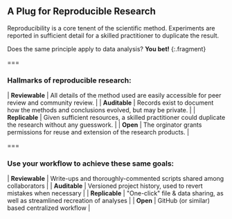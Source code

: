 ---
---

## A Plug for Reproducible Research

Reproducibility is a core tenent of the scientific method.
Experiments are reported in sufficient detail for a skilled practitioner to duplicate the result.

Does the same principle apply to data analysis? **You bet!**
{:.fragment}

===

### Hallmarks of reproducible research:

| **Reviewable**  | All details of the method used are easily accessible for peer review and community review.             |
| **Auditable**   | Records exist to document how the methods and conclusions evolved, but may be private.                 |
| **Replicable**  | Given sufficient resources, a skilled practitioner could duplicate the research without any guesswork. |
| **Open**        | The orginator grants permissions for reuse and extension of the research products.                     |

[//]: # " Victoria Stodden et al. (2013) "

===

### Use your workflow to achieve these same goals:

| **Reviewable** | Write-ups and thoroughly-commented scripts shared among collaborators          |
| **Auditable**  | Versioned project history, used to revert mistakes when necessary              |
| **Replicable** | "One-click" file & data sharing, as well as streamlined recreation of analyses |
| **Open**       | GitHub (or similar) based centralized workflow                                 |
